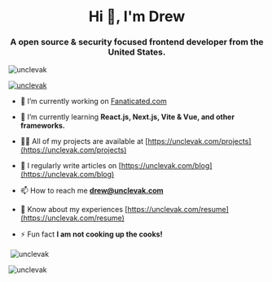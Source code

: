 <h1 align="center">Hi 👋, I'm Drew</h1>
<h3 align="center">A open source & security focused frontend developer from the United States.</h3>

<p align="left"> <img src="https://komarev.com/ghpvc/?username=unclevak&label=Profile%20views&color=0e75b6&style=flat" alt="unclevak" /> </p>

<p align="left"> <a href="https://twitter.com/unclevak" target="blank"><img src="https://img.shields.io/twitter/follow/unclevak?logo=x&style=for-the-badge" alt="unclevak" /></a> </p>

- 🔭 I’m currently working on [Fanaticated.com](https://fanaticated.com)

- 🌱 I’m currently learning **React.js, Next.js, Vite & Vue, and other frameworks.**

- 👨‍💻 All of my projects are available at [https://unclevak.com/projects](https://unclevak.com/projects)

- 📝 I regularly write articles on [https://unclevak.com/blog](https://unclevak.com/blog)

- 📫 How to reach me **drew@unclevak.com**

- 📄 Know about my experiences [https://unclevak.com/resume](https://unclevak.com/resume)

- ⚡ Fun fact **I am not cooking up the cooks!**

<p>&nbsp;<img align="center" src="https://github-readme-stats.vercel.app/api?username=unclevak&show_icons=true&locale=en" alt="unclevak" /></p>

<p><img align="center" src="https://github-readme-streak-stats.herokuapp.com/?user=unclevak&" alt="unclevak" /></p>
